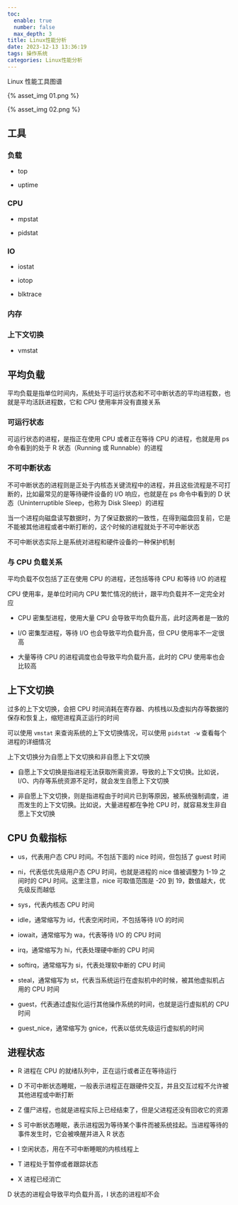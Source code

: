 ```yaml
---
toc:
  enable: true
  number: false
  max_depth: 3
title: Linux性能分析
date: 2023-12-13 13:36:19
tags: 操作系统
categories: Linux性能分析
---
```


Linux 性能工具图谱

{% asset_img 01.png %}

{% asset_img 02.png %}

## 工具

### 负载

- top

- uptime

### CPU

- mpstat

- pidstat

### IO

- iostat

- iotop

- blktrace

### 内存


### 上下文切换

- vmstat

## 平均负载

平均负载是指单位时间内，系统处于可运行状态和不可中断状态的平均进程数，也就是平均活跃进程数，它和 CPU 使用率并没有直接关系

### 可运行状态

可运行状态的进程，是指正在使用 CPU 或者正在等待 CPU 的进程，也就是用 ps 命令看到的处于 R 状态（Running 或 Runnable）的进程

### 不可中断状态

不可中断状态的进程则是正处于内核态关键流程中的进程，并且这些流程是不可打断的，比如最常见的是等待硬件设备的 I/O 响应，也就是在 ps 命令中看到的 D 状态（Uninterruptible Sleep，也称为 Disk Sleep）的进程

当一个进程向磁盘读写数据时，为了保证数据的一致性，在得到磁盘回复前，它是不能被其他进程或者中断打断的，这个时候的进程就处于不可中断状态

不可中断状态实际上是系统对进程和硬件设备的一种保护机制

### 与 CPU 负载关系

平均负载不仅包括了正在使用 CPU 的进程，还包括等待 CPU 和等待 I/O 的进程

CPU 使用率，是单位时间内 CPU 繁忙情况的统计，跟平均负载并不一定完全对应

- CPU 密集型进程，使用大量 CPU 会导致平均负载升高，此时这两者是一致的

- I/O 密集型进程，等待 I/O 也会导致平均负载升高，但 CPU 使用率不一定很高

- 大量等待 CPU 的进程调度也会导致平均负载升高，此时的 CPU 使用率也会比较高

## 上下文切换

过多的上下文切换，会把 CPU 时间消耗在寄存器、内核栈以及虚拟内存等数据的保存和恢复上，缩短进程真正运行的时间

可以使用 `vmstat` 来查询系统的上下文切换情况，可以使用 `pidstat -w` 查看每个进程的详细情况

上下文切换分为自愿上下文切换和非自愿上下文切换

- 自愿上下文切换是指进程无法获取所需资源，导致的上下文切换。比如说， I/O、内存等系统资源不足时，就会发生自愿上下文切换

- 非自愿上下文切换，则是指进程由于时间片已到等原因，被系统强制调度，进而发生的上下文切换。比如说，大量进程都在争抢 CPU 时，就容易发生非自愿上下文切换

## CPU 负载指标

- us，代表用户态 CPU 时间。不包括下面的 nice 时间，但包括了 guest 时间

- ni，代表低优先级用户态 CPU 时间，也就是进程的 nice 值被调整为 1-19 之间时的 CPU 时间。这里注意，nice 可取值范围是 -20 到 19，数值越大，优先级反而越低

- sys，代表内核态 CPU 时间

- idle，通常缩写为 id，代表空闲时间，不包括等待 I/O 的时间

- iowait，通常缩写为 wa，代表等待 I/O 的 CPU 时间

- irq，通常缩写为 hi，代表处理硬中断的 CPU 时间

- softirq，通常缩写为 si，代表处理软中断的 CPU 时间

- steal，通常缩写为 st，代表当系统运行在虚拟机中的时候，被其他虚拟机占用的 CPU 时间

- guest，代表通过虚拟化运行其他操作系统的时间，也就是运行虚拟机的 CPU 时间

- guest_nice，通常缩写为 gnice，代表以低优先级运行虚拟机的时间

## 进程状态

- R 进程在 CPU 的就绪队列中，正在运行或者正在等待运行

- D 不可中断状态睡眠，一般表示进程正在跟硬件交互，并且交互过程不允许被其他进程或中断打断

- Z 僵尸进程，也就是进程实际上已经结束了，但是父进程还没有回收它的资源

- S 可中断状态睡眠，表示进程因为等待某个事件而被系统挂起。当进程等待的事件发生时，它会被唤醒并进入 R 状态

- I 空闲状态，用在不可中断睡眠的内核线程上

- T 进程处于暂停或者跟踪状态

- X 进程已经消亡

D 状态的进程会导致平均负载升高，I 状态的进程却不会
